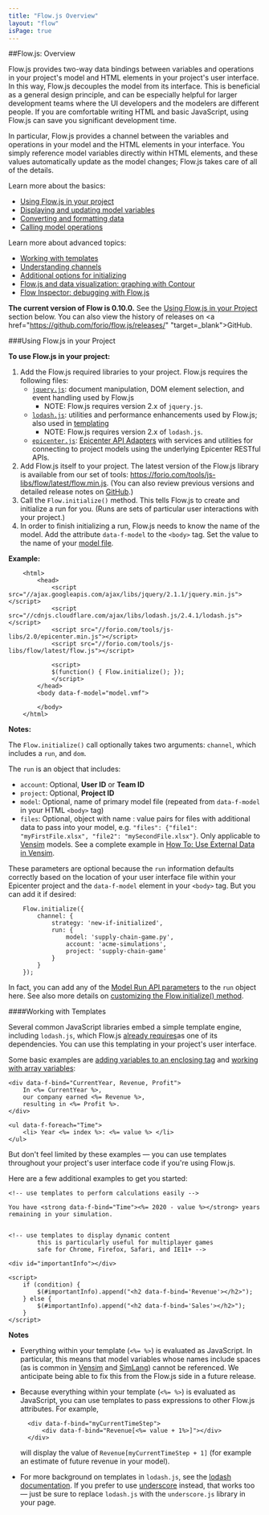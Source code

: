 ```yaml
---
title: "Flow.js Overview"
layout: "flow"
isPage: true
---
```


##Flow.js: Overview

Flow.js provides two-way data bindings between variables and operations in your project's model and HTML elements in your project's user interface. In this way, Flow.js decouples the model from its interface. This is beneficial as a general design principle, and can be especially helpful for larger development teams where the UI developers and the modelers are different people. If you are comfortable writing HTML and basic JavaScript, using Flow.js can save you significant development time.

In particular, Flow.js provides a channel between the variables and operations in your model and the HTML elements in your interface. You simply reference model variables directly within HTML elements, and these values automatically update as the model changes; Flow.js takes care of all of the details.


Learn more about the basics:

* [Using Flow.js in your project](#using_in_project)
* [Displaying and updating model variables](./attributes-overview/)
* [Converting and formatting data](./converter-overview/)
* [Calling model operations](./operations-overview/)

Learn more about advanced topics:

* [Working with templates](#templates)
* [Understanding channels](./channel-overview/)
* [Additional options for initializing](./generated/flow-js/)
* [Flow.js and data visualization: graphing with Contour](./graphing-overview/)
* [Flow Inspector: debugging with Flow.js](./inspector-overview/)

**The current version of Flow is 0.10.0.** See the [Using Flow.js in your Project](#using_in_project) section below. You can also view the history of releases on <a href="https://github.com/forio/flow.js/releases/" "target=_blank">GitHub</a>.


<a name="using_in_project"></a>
###Using Flow.js in your Project

**To use Flow.js in your project:**

1. Add the Flow.js required libraries to your project. Flow.js requires the following files:
	* [`jquery.js`](http://jquery.com): document manipulation, DOM element selection, and event handling used by Flow.js
		* NOTE: Flow.js requires version 2.x of `jquery.js`.
	* [`lodash.js`](http://lodash.com): utilities and performance enhancements used by Flow.js; also used in [templating](#templates)
		* NOTE: Flow.js requires version 2.x of `lodash.js`.
	* [`epicenter.js`](https://forio.com/tools/js-libs/1.5.0/epicenter.min.js): [Epicenter API Adapters](../api_adapters/) with services and utilities for connecting to project models using the underlying Epicenter RESTful APIs.
2. Add Flow.js itself to your project. The latest version of the Flow.js library is available from our set of tools: <a href="https://forio.com/tools/js-libs/flow/latest/flow.min.js" target="_blank">https://forio.com/tools/js-libs/flow/latest/flow.min.js</a>. (You can also review previous versions and detailed release notes on <a href="https://github.com/forio/flow.js/releases" target="_blank">GitHub</a>.)
3. Call the `Flow.initialize()` method. This tells Flow.js to create and initialize a run for you. (Runs are sets of particular user interactions with your project.)
4. In order to finish initializing a run, Flow.js needs to know the name of the model. Add the attribute `data-f-model` to the `<body>` tag. Set the value to the name of your [model file](../writing_your_model/).

**Example:**

		<html>
			<head>
				<script src="//ajax.googleapis.com/ajax/libs/jquery/2.1.1/jquery.min.js"></script>
				<script src="//cdnjs.cloudflare.com/ajax/libs/lodash.js/2.4.1/lodash.js"></script>
				<script src="//forio.com/tools/js-libs/2.0/epicenter.min.js"></script>
				<script src="//forio.com/tools/js-libs/flow/latest/flow.js"></script>
				
				<script>
				$(function() { Flow.initialize(); });
				</script>
			</head>
			<body data-f-model="model.vmf">

			</body>
		</html>


**Notes:**

The `Flow.initialize()` call optionally takes two arguments: `channel`, which includes a `run`, and `dom`.

The `run` is an object that includes:
	
* `account`: Optional, **User ID** or **Team ID**
* `project`: Optional, **Project ID**
* `model`: Optional, name of primary model file (repeated from `data-f-model` in your HTML `<body>` tag)
* `files`: Optional, object with name : value pairs for files with additional data to pass into your model, e.g. `"files": {"file1": "myFirstFile.xlsx", "file2": "mySecondFile.xlsx"}`. Only applicable to [Vensim](../model_code/vensim/) models. See a complete example in [How To: Use External Data in Vensim](../model_code/vensim/vensim_example_xls/).

These parameters are optional because the `run` information defaults correctly based on the location of your user interface file within your Epicenter project and the `data-f-model` element in your `<body>` tag. But you can add it if desired: 

		Flow.initialize({
			channel: {
				strategy: 'new-if-initialized',
				run: {
					model: 'supply-chain-game.py',
					account: 'acme-simulations',
					project: 'supply-chain-game'
				}
			}
		});
	
In fact, you can add any of the [Model Run API parameters](../rest_apis/other_apis/model_apis/run/) to the `run` object here. See also more details on [customizing the Flow.initialize() method](./generated/flow-js/).


<a name="templates"></a>
####Working with Templates

Several common JavaScript libraries embed a simple template engine, including `lodash.js`, which Flow.js [already requires](#using_in_project)as one of its dependencies. You can use this templating in your project's user interface.

Some basic examples are [adding variables to an enclosing tag](./generated/dom/attributes/binds/default-bind-attr/) and [working with array variables](./generated/dom/attributes/foreach/default-foreach-attr/):

	<div data-f-bind="CurrentYear, Revenue, Profit">
		In <%= CurrentYear %>, 
		our company earned <%= Revenue %>, 
		resulting in <%= Profit %>.
	</div>

	<ul data-f-foreach="Time">
		<li> Year <%= index %>: <%= value %> </li>
	</ul>

But don't feel limited by these examples &mdash; you can use templates throughout your project's user interface code if you're using Flow.js.

Here are a few additional examples to get you started:

	<!-- use templates to perform calculations easily -->
	
	You have <strong data-f-bind="Time"><%= 2020 - value %></strong> years remaining in your simulation.


	<!-- use templates to display dynamic content
			this is particularly useful for multiplayer games
			safe for Chrome, Firefox, Safari, and IE11+ -->
	
	<div id="importantInfo"></div>
	
	<script>
		if (condition) {
			$(#importantInfo).append("<h2 data-f-bind='Revenue'></h2>");
		} else {
			$(#importantInfo).append("<h2 data-f-bind='Sales'></h2>");
		}
	</script>

**Notes**

* Everything within your template (`<%= %>`) is evaluated as JavaScript. In particular, this means that model variables whose names include spaces (as is common in [Vensim](../model_code/vensim/) and [SimLang](../model_code/forio_simlang/)) cannot be referenced. We anticipate being able to fix this from the Flow.js side in a future release.

* Because everything within your template (`<%= %>`) is evaluated as JavaScript, you can use templates to pass expressions to other Flow.js attributes. For example, 

		<div data-f-bind="myCurrentTimeStep">
    		<div data-f-bind="Revenue[<%= value + 1%>]"></div>
		</div>

	will display the value of `Revenue[myCurrentTimeStep + 1]` (for example an estimate of future revenue in your model).

* For more background on templates in `lodash.js`, see the <a href="https://lodash.com/docs#template" target="_blank">lodash documentation</a>. If you prefer to use <a href="http://underscorejs.org/#template" target="_blank">underscore</a> instead, that works too &mdash; just be sure to replace `lodash.js` with the `underscore.js` library in your page.
